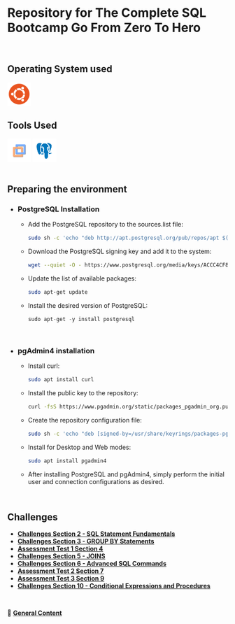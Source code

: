# **Repository for The Complete SQL Bootcamp Go From Zero To Hero**

<br/>

## **Operating System used**

<picture>
  <img src="./Icons/ubuntu_icon.svg" width="54px" height="54px" title="Ubuntu" alt="Ubuntu Icon"></img>
</picture>

<br/>

## **Tools Used**

<picture>
  <img src="./Icons/vmware_workstation_icon.svg" width="54px" height="54px" title="VMware" alt="VMware Icon"></img>
</picture>
<span> </span>
<picture>
  <img src="./Icons/postgresql_icon.svg" width="54px" height="54px" title="PostgreSQL - pgAdmin4" alt="PostgreSQL - pgAdmin4 Icon"></img>
</picture>

<br/>
<br/>

## **Preparing the environment**

- ### **PostgreSQL Installation**

  - Add the PostgreSQL repository to the sources.list file:
    ```bash
    sudo sh -c 'echo "deb http://apt.postgresql.org/pub/repos/apt $(lsb_release -cs)-pgdg main" > /etc/apt/sources.list.d/pgdg.list'
    ```
  
  - Download the PostgreSQL signing key and add it to the system:
    ```bash
    wget --quiet -O - https://www.postgresql.org/media/keys/ACCC4CF8.asc | sudo apt-key add -
    ```
  
  - Update the list of available packages:
    ```bash
    sudo apt-get update
    ```
  
  - Install the desired version of PostgreSQL:
    ```sql
    sudo apt-get -y install postgresql
    ```

<br/>

- ### **pgAdmin4 installation**

  - Install curl:
    ```bash
    sudo apt install curl
    ```
  
  - Install the public key to the repository:
    ```bash
    curl -fsS https://www.pgadmin.org/static/packages_pgadmin_org.pub | sudo gpg --dearmor -o /usr/share/keyrings/packages-pgadmin-org.gpg
    ```

  - Create the repository configuration file:
    ```bash
    sudo sh -c 'echo "deb [signed-by=/usr/share/keyrings/packages-pgadmin-org.gpg] https://ftp.postgresql.org/pub/pgadmin/pgadmin4/apt/$(lsb_release -cs) pgadmin4 main" > /etc/apt/sources.list.d/pgadmin4.list && apt update'
    ```

  - Install for Desktop and Web modes:
    ```bash
    sudo apt install pgadmin4
    ```

  - After installing PostgreSQL and pgAdmin4, simply perform the initial user and connection configurations as desired.

<br/>

## **Challenges**

- [**Challenges Section 2 - SQL Statement Fundamentals**](./documentation_challenges/challenges_section_2.md) 
- [**Challenges Section 3 - GROUP BY Statements**](./documentation_challenges/challenges_section_3.md) 
- [**Assessment Test 1 Section 4**](./documentation_challenges/assessment_test_1_section_4.md) 
- [**Challenges Section 5 - JOINS**](./documentation_challenges/challenges_section_5.md)
- [**Challenges Section 6 - Advanced SQL Commands**](./documentation_challenges/challenges_section_6.md)
- [**Assessment Test 2 Section 7**](./documentation_challenges/assessment_test_2_section_7.md)
- [**Assessment Test 3 Section 9**](./documentation_challenges/assessment_test_3_section_9.md.md)
- [**Challenges Section 10 - Conditional Expressions and Procedures**](./documentation_challenges/challenges_section_10.md)

<br/>

 :pushpin: [**General Content**](./general_scripts/)
